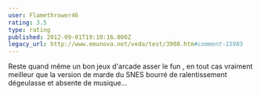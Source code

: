 ```yaml
---
user: Flamethrower46
rating: 3.5
type: rating
published: 2012-09-01T19:10:16.000Z
legacy_url: http://www.emunova.net/veda/test/3908.htm#comment-15985
---
```

Reste quand même un bon jeux d'arcade asser le fun , en tout cas vraiment meilleur que la version de marde du SNES bourré de ralentissement dégeulasse et absente de musique...